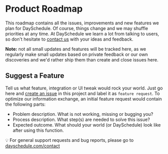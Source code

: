 # Product Roadmap

This roadmap contains all the issues, improvements and new features we plan for DaySchedule. Of course, things change and we may shuffle priorities at any time. At DaySchedule we learn a lot from talking to users, so don't hesitate to [contact us](https://dayschedule.com/contact) with your ideas and feedback.

**Note:** not all small updates and features will be tracked here, as we regularly make small updates based on private feedback or our own discoveries and we'd rather ship them than create and close issues here.

## Suggest a Feature

Tell us what feature, integration or UI tweak would rock your world. Just go here and [create an issue](https://github.com/dayschedule/public-roadmap/issues/new/choose) in this project and label it as `feature request`. To optimize our information exchange, an initial feature request would contain the following parts:

- Problem description. What is not working, missing or bugging you?
- Process description. What step(s) are needed to solve this issue?
- Expected outcome. What should your world (or DaySchedule) look like after using this function.

💡 For general support requests and bug reports, please go to [dayschedule.com/contact](https://dayschedule.com/contact)

